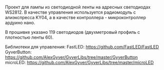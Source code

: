 Проект для лампы из светодиодной ленты на адресных светодиодах WS2812.
В качестве управления используется радиомодуль с алиэкспресса KY04, а в качестве контроллера - микроконтроллер ардуино нано.

В прошивке указано 119 светодиодов (двухметровый профиль с плотностью ленты 60).

Библиотеки для управления:
FastLED:
https://github.com/FastLED/FastLED
GyverButton:
https://github.com/AlexGyver/GyverLibs/tree/master/GyverButton
microLED:
https://github.com/AlexGyver/GyverLibs/tree/master/microLED